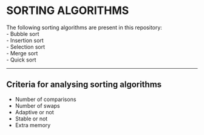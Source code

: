 # SORTING ALGORITHMS
The following sorting algorithms are present in this repository:  
    - Bubble sort  
    - Insertion sort  
    - Selection sort  
    - Merge sort  
    - Quick sort




___
## Criteria for analysing sorting algorithms  
* Number of comparisons
* Number of swaps
* Adaptive or not
* Stable or not
* Extra memory
